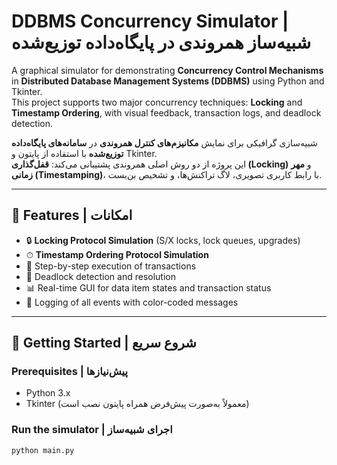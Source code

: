 # DDBMS Concurrency Simulator | شبیه‌ساز همروندی در پایگاه‌داده توزیع‌شده

A graphical simulator for demonstrating **Concurrency Control Mechanisms** in **Distributed Database Management Systems (DDBMS)** using Python and Tkinter.  
This project supports two major concurrency techniques: **Locking** and **Timestamp Ordering**, with visual feedback, transaction logs, and deadlock detection.

شبیه‌سازی گرافیکی برای نمایش **مکانیزم‌های کنترل همروندی** در **سامانه‌های پایگاه‌داده توزیع‌شده** با استفاده از پایتون و Tkinter.  
این پروژه از دو روش اصلی همروندی پشتیبانی می‌کند: **قفل‌گذاری (Locking)** و **مهر زمانی (Timestamping)**، با رابط کاربری تصویری، لاگ تراکنش‌ها، و تشخیص بن‌بست.

---

## 🎯 Features | امکانات

- 🔒 **Locking Protocol Simulation** (S/X locks, lock queues, upgrades)
- ⏱ **Timestamp Ordering Protocol Simulation**
- 🔄 Step-by-step execution of transactions
- 🧠 Deadlock detection and resolution
- 📊 Real-time GUI for data item states and transaction status
- 📝 Logging of all events with color-coded messages

---

## 🚀 Getting Started | شروع سریع

### Prerequisites | پیش‌نیازها

- Python 3.x  
- Tkinter (معمولاً به‌صورت پیش‌فرض همراه پایتون نصب است)

### Run the simulator | اجرای شبیه‌ساز

```bash
python main.py
